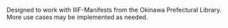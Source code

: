 Designed to work with IIIF-Manifests from the Okinawa Prefectural Library. More use cases may be implemented as needed.